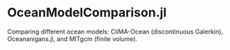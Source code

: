 # OceanModelComparison.jl
Comparing different ocean models: CliMA-Ocean (discontinuous Galerkin), Oceananigans.jl, and MITgcm (finite volume).
